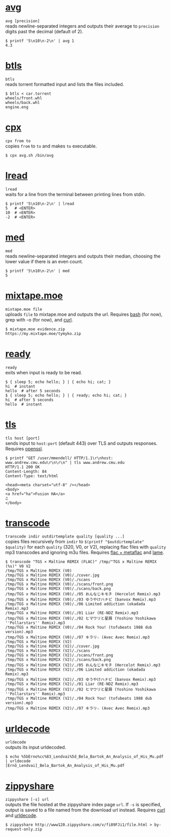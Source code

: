 # [avg](../../raw/master/avg.sh)
`avg [precision]`  
reads newline-separated integers and outputs their average to `precision` digits past the decimal (default of 2).
```
$ printf '5\n10\n-2\n' | avg 1
4.3
```

# [btls](../../raw/master/btls.c)
`btls`  
reads torrent formatted input and lists the files included.
```
$ btls < car.torrent
wheels/front.whl
wheels/back.whl
engine.eng
```

# [cpx](../../raw/master/cpx.sh)
`cpx from to`  
copies `from` to `to` and makes `to` executable. 
```
$ cpx avg.sh /bin/avg
```

# [lread](../../raw/master/lread.sh)
`lread`  
waits for a line from the terminal between printing lines from stdin.
```
$ printf '5\n10\n-2\n' | lread
5   # <ENTER>
10  # <ENTER>
-2  # <ENTER>
```

# [med](../../raw/master/med.sh)
`med`  
reads newline-separated integers and outputs their median, choosing the lower value if there is an even count.
```
$ printf '5\n10\n-2\n' | med
5
```

# [mixtape.moe](../../raw/master/mixtape.moe.bash)
`mixtape.moe file`  
uploads `file` to mixtape.moe and outputs the url. Requires [bash](https://www.gnu.org/software/bash/) (for now), grep with -o (for now), and [curl](https://curl.haxx.se/).
```
$ mixtape.moe evidence.zip
https://my.mixtape.moe/tymyko.zip
```

# [ready](../../raw/master/ready.c)
`ready`  
exits when input is ready to be read.
```
$ { sleep 5; echo hello; } | { echo hi; cat; }
hi  # instant
hello  # after 5 seconds
$ { sleep 5; echo hello; } | { ready; echo hi; cat; }
hi  # after 5 seconds
hello  # instant
```

# [tls](../../raw/master/tls.sh)
`tls host [port]`  
sends input to `host:port` (default 443) over TLS and outputs responses. Requires [openssl](https://www.openssl.org/).
```
$ printf "GET /user/mmendell/ HTTP/1.1\r\nhost: www.andrew.cmu.edu\r\n\r\n" | tls www.andrew.cmu.edu
HTTP/1.1 200 OK
Content-Length: 84
Content-Type: text/html

<head><meta charset="utf-8" /></head>
<body>
<a href="ha">Fusion HA</a>
♫
</body>
```

# [transcode](../../raw/master/transcode.sh)
`transcode indir outdirtemplate quality [quality ...]`  
copies files recursively from `indir` to `$(printf "$outdirtemplate" $quality)` for each `quality` (320, V0, or V2), replacing flac files with `quality` mp3 transcodes and ignoring m3u files. Requires [flac + metaflac](https://xiph.org/flac/index.html) and [lame](http://lame.sourceforge.net/).
```
$ transcode "TGS × Maltine REMIX (FLAC)" /tmp/"TGS x Maltine REMIX (%s)" V0 V2
/tmp/TGS x Maltine REMIX (V0)
/tmp/TGS x Maltine REMIX (V0)/./cover.jpg
/tmp/TGS x Maltine REMIX (V0)/./scans
/tmp/TGS x Maltine REMIX (V0)/./scans/front.png
/tmp/TGS x Maltine REMIX (V0)/./scans/back.png
/tmp/TGS x Maltine REMIX (V0)/./05 おんなじキモチ (Hercelot Remix).mp3
/tmp/TGS x Maltine REMIX (V0)/./03 ゆうやけハナビ (banvox Remix).mp3
/tmp/TGS x Maltine REMIX (V0)/./06 Limited addiction (okadada Remix).mp3
/tmp/TGS x Maltine REMIX (V0)/./01 Liar (RE-NDZ Remix).mp3
/tmp/TGS x Maltine REMIX (V0)/./02 ヒマワリと星屑 (Yoshino Yoshikawa ''Pollarstars'' Remix).mp3
/tmp/TGS x Maltine REMIX (V0)/./04 Rock You! (tofubeats 1988 dub version).mp3
/tmp/TGS x Maltine REMIX (V0)/./07 キラリ☆ (Avec Avec Remix).mp3
/tmp/TGS x Maltine REMIX (V2)
/tmp/TGS x Maltine REMIX (V2)/./cover.jpg
/tmp/TGS x Maltine REMIX (V2)/./scans
/tmp/TGS x Maltine REMIX (V2)/./scans/front.png
/tmp/TGS x Maltine REMIX (V2)/./scans/back.png
/tmp/TGS x Maltine REMIX (V2)/./05 おんなじキモチ (Hercelot Remix).mp3
/tmp/TGS x Maltine REMIX (V2)/./06 Limited addiction (okadada Remix).mp3
/tmp/TGS x Maltine REMIX (V2)/./03 ゆうやけハナビ (banvox Remix).mp3
/tmp/TGS x Maltine REMIX (V2)/./01 Liar (RE-NDZ Remix).mp3
/tmp/TGS x Maltine REMIX (V2)/./02 ヒマワリと星屑 (Yoshino Yoshikawa ''Pollarstars'' Remix).mp3
/tmp/TGS x Maltine REMIX (V2)/./04 Rock You! (tofubeats 1988 dub version).mp3
/tmp/TGS x Maltine REMIX (V2)/./07 キラリ☆ (Avec Avec Remix).mp3
```

# [urldecode](../../raw/master/urldecode.c)
`urldecode`  
outputs its input urldecoded.
```
$ echo %5bErno%cc%83_Lendvai%5d_Bela_Bartok_An_Analysis_of_His_Mu.pdf | urldecode
[Ernõ_Lendvai]_Bela_Bartok_An_Analysis_of_His_Mu.pdf
```

# [zippyshare](../../raw/master/zippyshare.sh)
`zippyshare [-s] url`  
outputs the file hosted at the zippyshare index page `url`. If `-s` is specified, output is saved to a file named from the download url instead. Requires [curl](https://curl.haxx.se/) and [urldecode](#urldecode).
```
$ zippyshare http://www120.zippyshare.com/v/fi89FJi1/file.html > by-request-only.zip
```

